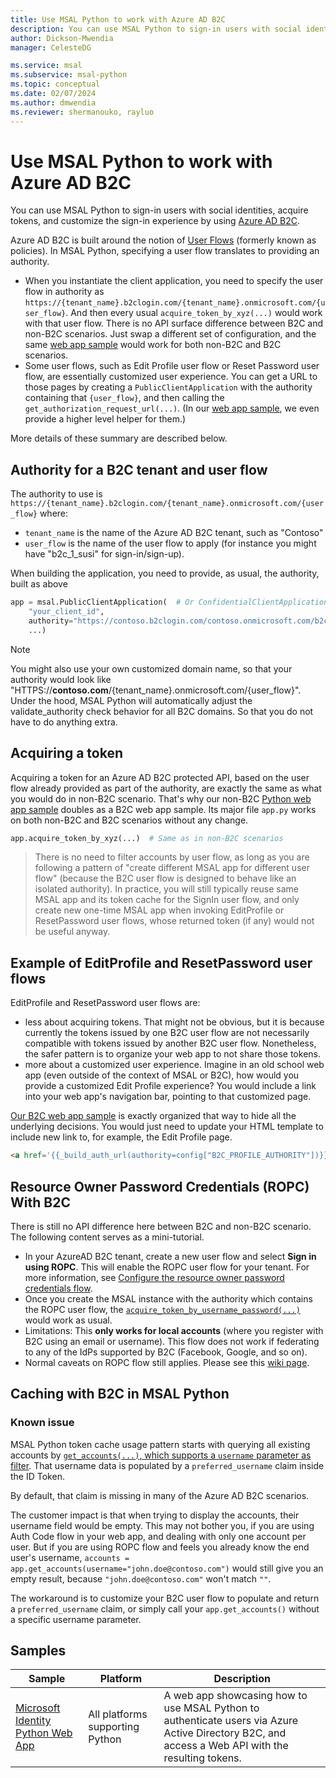 ```yaml
---
title: Use MSAL Python to work with Azure AD B2C
description: You can use MSAL Python to sign-in users with social identities, acquire tokens, and customize the sign-in experience by using Azure AD B2C.
author: Dickson-Mwendia
manager: CelesteDG

ms.service: msal
ms.subservice: msal-python
ms.topic: conceptual
ms.date: 02/07/2024
ms.author: dmwendia
ms.reviewer: shermanouko, rayluo
---
```


# Use MSAL Python to work with Azure AD B2C

You can use MSAL Python to sign-in users with social identities, acquire tokens, and customize the sign-in experience by using [Azure AD B2C](https://aka.ms/aadb2c).

Azure AD B2C is built around the notion of [User Flows](/azure/active-directory-b2c/active-directory-b2c-reference-policies) (formerly known as policies). In MSAL Python, specifying a user flow translates to providing an authority.

- When you instantiate the client application, you need to specify the user flow in authority as
  `https://{tenant_name}.b2clogin.com/{tenant_name}.onmicrosoft.com/{user_flow}`.
  And then every usual `acquire_token_by_xyz(...)` would work with that user flow.
  There is no API surface difference between B2C and non-B2C scenarios.
  Just swap a different set of configuration, and the same
  [web app sample](https://github.com/Azure-Samples/ms-identity-python-webapp)
  would work for both non-B2C and B2C scenarios.
- Some user flows, such as Edit Profile user flow or Reset Password user flow, are essentially customized user experience. You can get a URL to those pages by creating a `PublicClientApplication` with the authority containing that `{user_flow}`,
  and then calling the `get_authorization_request_url(...)`.
  (In our [web app sample](https://github.com/Azure-Samples/ms-identity-python-webapp), we even provide a higher level helper for them.)

More details of these summary are described below.

## Authority for a B2C tenant and user flow

The authority to use is `https://{tenant_name}.b2clogin.com/{tenant_name}.onmicrosoft.com/{user_flow}` where:

- `tenant_name` is the name of the Azure AD B2C tenant, such as "Contoso"
- `user_flow` is the name of the user flow to apply (for instance you might have "b2c_1_susi" for sign-in/sign-up).

When building the application, you need to provide, as usual, the authority, built as above

```python
app = msal.PublicClientApplication(  # Or ConfidentialClientApplication(...)
    "your_client_id",
    authority="https://contoso.b2clogin.com/contoso.onmicrosoft.com/b2c_1_susi",
    ...)
```

> [!NOTE]
> You might also use your own customized domain name, so that your authority would look like
> "HTTPS://**contoso.com**/{tenant_name}.onmicrosoft.com/{user_flow}".
> Under the hood, MSAL Python will automatically adjust the validate_authority check behavior for all B2C domains.
> So that you do not have to do anything extra.

## Acquiring a token

Acquiring a token for an Azure AD B2C protected API, based on the user flow already provided as part of the authority, are exactly the same as what you would do in non-B2C scenario.
That's why our non-B2C [Python web app sample](https://github.com/Azure-Samples/ms-identity-python-webapp)
doubles as a B2C web app sample. Its major file `app.py` works on both non-B2C and B2C scenarios without any change.

```python
app.acquire_token_by_xyz(...)  # Same as in non-B2C scenarios
```

> There is no need to filter accounts by user flow,
as long as you are following a pattern of
"create different MSAL app for different user flow"
(because the B2C user flow is designed to behave like an isolated authority).
In practice, you will still typically reuse same MSAL app and its token cache for the SignIn user flow, and only create new one-time MSAL app when invoking EditProfile or ResetPassword user flows, whose returned token (if any) would not be useful anyway.

## Example of EditProfile and ResetPassword user flows

EditProfile and ResetPassword user flows are:

- less about acquiring tokens.
  That might not be obvious, but it is because currently the tokens issued by one B2C user flow are not necessarily compatible with tokens issued by another B2C user flow.
  Nonetheless, the safer pattern is to organize your web app to not share those tokens.
- more about a customized user experience.
  Imagine in an old school web app (even outside of the context of MSAL or B2C), how would you provide a customized Edit Profile experience?
  You would include a link into your web app's navigation bar, pointing to that customized page.

[Our B2C web app sample](https://github.com/Azure-Samples/ms-identity-python-webapp/commit/6b7cb85b79571f0164b3cb13ab998e3976293739#diff-fb5aa1cd1261d08d02db6f7dc314d9ab)
is exactly organized that way to hide all the underlying decisions.
You would just need to update your HTML template to include new link to, for example, the Edit Profile page.

```html
<a href='{{_build_auth_url(authority=config["B2C_PROFILE_AUTHORITY"])}}'>Edit Profile</a>
```

## Resource Owner Password Credentials (ROPC) With B2C

There is still no API difference here between B2C and non-B2C scenario.
The following content serves as a mini-tutorial.

- In your AzureAD B2C tenant, create a new user flow and select **Sign in using ROPC**.
This will enable the ROPC user flow for your tenant.
For more information, see [Configure the resource owner password credentials flow](/azure/active-directory-b2c/configure-ropc).
- Once you create the MSAL instance with the authority which contains the ROPC user flow, the [`acquire_token_by_username_password(...)`](https://msal-python.readthedocs.io/en/latest/#msal.PublicClientApplication.acquire_token_by_username_password)
would work as usual.
- Limitations: This **only works for local accounts** (where you register with B2C using an email or username). This flow does not work if federating to any of the IdPs supported by B2C (Facebook, Google, and so on).
- Normal caveats on ROPC flow still applies. Please see this [wiki page](https://github.com/AzureAD/microsoft-authentication-library-for-python/wiki/Username-Password-Authentication).

## Caching with B2C in MSAL Python

### Known issue

MSAL Python token cache usage pattern starts with querying all existing accounts by
[`get_accounts(...)`, which supports a `username` parameter as filter](https://msal-python.readthedocs.io/en/latest/#msal.ClientApplication.get_accounts).
That username data is populated by a `preferred_username` claim inside the ID Token.

By default, that claim is missing in many of the Azure AD B2C scenarios.

The customer impact is that when trying to display the accounts, their username field would be empty.
This may not bother you, if you are using Auth Code flow in your web app, and dealing with only one account per user.
But if you are using ROPC flow and feels you already know the end user's username,
`accounts = app.get_accounts(username="john.doe@contoso.com")` would still give you an empty result,
because `"john.doe@contoso.com"` won't match `""`.

The workaround is to customize your B2C user flow to populate and return a `preferred_username` claim,
or simply call your `app.get_accounts()` without a specific username parameter.

## Samples

Sample | Platform | Description
------ | -------- | -----------
[Microsoft Identity Python Web App](https://github.com/Azure-Samples/ms-identity-python-webapp) | All platforms supporting Python | A web app showcasing how to use MSAL Python to authenticate users via Azure Active Directory B2C, and access a Web API with the resulting tokens.
